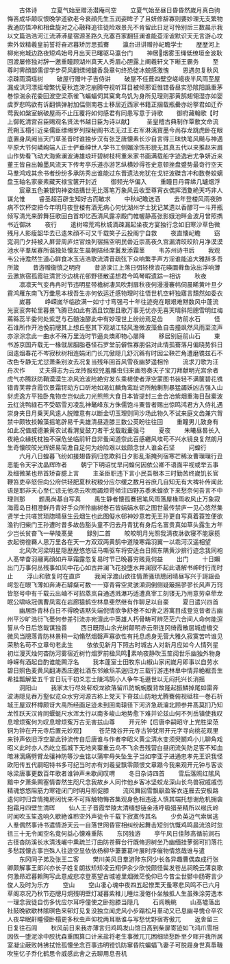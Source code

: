 <!-- { "loadSidebar": true } -->
　　古体诗
　　立夏气始至赠汤潜庵司空
　　立夏气始至昼日昏昏然嵗月真白驹悔吝成华颠叹恨晩学道欲老今衰顔先生玉润姿眸子了且妍修辞寡则要妙理无支繁物我通防悟冲和相盘旋对之心融释追往徒险艰景光不肯留此日足可怜别后三数晨示我以文篇浩浩河江流漭漭星宿源圣路久充塞百家翻狂澜谁能芟淫诐默识天无言游心坟索外敛精羲皇前誓将奋迟暮矫厉思孤鶱
　　瀛台进讲赠孙屺瞻学士
　　歴歴河上柳宛宛城边路夜短鸡始号月出天已曙驱马瀛台门
　　神居烟雾玉绳低缭垣金波耿回渡屡修独对辞一邀重瞳顾湖州真天人秀眉心胆露上阐羲轩文下晰王霸务
　　至尊时霁顔鄙儒谬学步荷风翻缥缃鑪香袅章句终恐徒冰兢感激愧
　　恩遇忽复秋风凉疎雨滴瑶树
　　破屋行赠叶子吉侍讲
　　破屋不任葺四壁空嵯峨夜半风雨至屋漏成洪河漂摇增繁忧夏秋连滂沱崩腾夺视听耳目被倾邪讵惟错昏昼实恐隂阳譌重茅巻惊湍余花委回波空梁燕雀飞蝙蝠伺其窠禽鸟饥为身所见理则那黄鹄翅翎湿亦如婴虞罗悲鸣欲有诉翻惧弹射加偪侧南巷士移居近西家书籍正捆载瓶罍亦纷拏君如迁乔莺我如槃室蜗破屋雨不止压覆将如何感君有同患写意于诗歌
　　御府藏翰歌【时　上御乾清宫召臣赐观名贤法书越日臣为诗以献】
　　圣皇稽古典制作覃敷文命流荒朔玉榻引近亲儒臣缥缃罗列探秘阁书法无过王右军淋漓寳墨今尚存龙跳虎卧在眼底置身凤阙当天门草圣昔时谁独步汉有张芝唐懐素长沙自言得三昧快笔风飇与神遇平原大节何嶙峋端人正士俨垂绅世人学书工侧媚涂饰形貌无其真五代以来推赵宋眉山作势看飞动大海紫澜波涛雄琅玕碧树枝柯重米家书画满载船字迹逸宕尤争妍近来董王皆自出翰墨风流天下传考亭乐道亦游艺纵横妙得苍史意顿挫盘蹙势最竒行空天马羣鸿戏其余书者纷纷多承防秀出谁能过东晋遗法宛犹在戈铓波磔含冲和数巻蛟螭盘玉轴名家豪素藏天禄宝箧开封近
　　御频光华偏入
　　重瞳目丹霄绨几罏烟浮
　　宸章五色兼银钩神姿结搆世无比落笔万象风云收至尊宵衣偶挥洒夐絶天巧非人谋允惟
　　睿圣超百辟生知好古而敏求
　　中秋屺瞻送酒
　　去年登楼风雨夜肺病不饮杯空把今年明月夜登楼有酒无病心何忧湖州学士犹记某遗以香醪可一斗开瓶倾写清光来醉舞狂歌回白首却忆西清风露凉殿门帷幄静髙张影娥池畔金波月曾照擕书近御牀
　　夜行
　　逺树啼荒鸡秋城滴疎漏起坐夜方宴独行念如旧寒沙草色微残月人影瘦韶华去已逺朱顔不可又千载笑子云投阁宁自救
　　夜直懐屺瞻
　　窈窕洞门夕持被入屏营周庐烂官烛列宿摇空明民碞近崇髙夜久宫漏清皎皎阶月净漠漠池水平羣居寡所谐独处懐友生晨朝陪经席鬒发添霜茎
　　韦苏州诗书后
　　我观韦公诗澹然生道心鲜食冰玉洁浩歌流清音疏弦下众响繁手声方淫谁能追大雅辞多吾所箴
　　昔游赠衞慎之明府
　　昔游滦江上落日弭轻榜浪花暎圜藓鱼泳出浮响薄云邀旅宿孤霞驻清赏沙边桃花邨野径散遥想君今鸣琴暇遗踪一相访
　　秋夜
　　凛凛天气变冉冉时节违明星带檐树凄风吹荆扉秋夜何漫漫褰帏伺晨晞黄叶旦夕霣鸿雁东南飞万彚思本根吾生亦何依运迁感物理时往悟世机空轩独寤言穨然如委衣
　　嵗暮
　　峥嵘嵗华临欲满一如寸寸弯强弓十年往迹宛在眼艰难黙数风中蓬流光衮衮奔轮里暮景飞腾已如此有酒且饮酣且歌万事无忧亦无喜天晴斜阳牕雪明红梅蔫緜蕊半委何处紫芝与石髄浊醪此中有妙理世上纷纷焉足齿
　　防前水石
　　怪石谁所作开池俛前牕其上想丘壑其下观湖江轻风澹微波藻鱼自击撞飒然风雨至流声亦淙淙念此一曲水不殊万里泷时节逼炎燠即物心屡降
　　移居别庭前山石
　　束书游京国卉载无一椽僦居胭脂巷怪石罗堂前僻性寡朋侣对此情孤鶱落月偏晓势斜日回逺烟春花不岑寂秋树相连娟闭门长兀傲隠几舒沉緜有时因尘鞅芒角遭磨镌兹石不改色专静无尤愆萧条别汝去况复当残年回首风雪夜幽梦遥相怜
　　流求刀歌为汪舟次作
　　丈夫得志为云龙抟服蛟兕羞雕虫归来画笏奏天子宝刀拜献明光宫余者虎气亦腾跃防鞘漠漠生凉风沧波险絶穷发东乘槎使者浮空蒙图书装轻不满箧碧花镌错青芙蓉含霞饮景霜锷动方口斫地如渴虹麟角鸾趾讵所触剸割暴猛蠲妖凶古强入山豺虎逸方平独卧鬼物空岂似此刀光熊熊大食日本皆提封三金合冶紫烟重海日鼔槖波云红洮鸭緑石不受砺雪刃凌乱神鼇峰东方侏儒饱斗粟昔者赐出惊鸣鸿君方入侍礼遇崇身夹日月乗天风逺人脱赠意有以断金切玉理则同沙场此物久不试来庭文齿兼穴胷禁中颇牧掞翰藻摇笔辟易千夫雄清昼造膝三数公英盼往往回
　　重瞳男儿致身有如此况值威德兼黄农试看渭叟鼓刀者干戈载戢櫜强弓
　　夏夜
　　朱曦昼晷长入夜絶众縁抚枕独不寐危坐临前轩自非蚤闻道奈此百感纒风埃苟不兴水镜良复然朗月生奇懐皎皎光辉妍易简澹自足何为纷险艰以兹颇念世人谁金石坚
　　问蝗行
　　六月八日蝗暮飞纷如接翅昏鸦归忽欺斜日夕影乱渐掩列宿寒芒稀汝曹璅璅行丑恶能令天宇沈晶辉昨者
　　朝宁下明诏忧旱问蝗何因依公卿不语面平视或举五事及细微某也昻首矫奋臆上言
　　主圣臣职违下言小民吾根本三时勤苦终嵗饥长官鞭笞吏卒怒但向公府供轻肥夏秋税粮分应尔缓之数月谷庶几自知无有大裨补传闻此语是耶非天心至仁谅无他凉云吹雨蠲烦苛倾注四野苏黍禾蝗欲下来愁奈何吾言不中理则那
　　题禹尚基自写真
　　禹生静者懐孤鶱摇笔风雨落屋椽雨收风止万象寂海霞岛日相澄鲜丹青好手众所怜幽树巻石皆娟娟水邨之图世最传禁庐一见心悠然集贤学士共嗟赏琐牎晴昼生云烟生也此图儗水邨神妙意若无王孙更自写真着蓑笠便欲渔钓归柴门王孙遭时昔多故齿豁头童不归去丹青犹有身后名富贵真如草头露生方年少岂长贫奋飞一举陵髙旻
　　録别二首
　　皎皎明月光照我清夜牀欲寝不能寐揽衣起徬徨羇人思万里各在天一方双双两黄鹄中道陵寒霜羽翼一以乖河汉遥相望
　　北风吹河梁明星隠歴歴悠悠征马嘶驱车将安适白日照东隅黄沙揜行迹念我同袍人髙举奋羽翮离顔如卉草霜露忽复易时节已晩暮穷贱竟何益
　　出门
　　十日嬾出门万事何丛残事如风中花心如古井澜飞花投堕水井澜寂不起此语解书绅时行而时止
　　浮山和敦复时在直庐
　　我闻浮渡山欲往情萧骚琐牕闭晴昼写兴于謌謡嵒崿忽在眼飞薄如奔涛石罅粲可数一一穿青霄空灵骇澒洞倒侧疑簸摇翏翏长风声万窍皆怒号中有千载云出岫不可招蒸岚自通透溅瀑巧适遭真宰工刻镂无乃用意劳卓荦龙眠公啸咏冠偶曹凤鸾在岩廊猿鹤空林臯斐然继有作聊足以自豪
　　夏日遣兴四首
　　幽居卧青林白日不得晩语黙失端倪情欲争舒巻不如舍之游寓目成登览昔者古幽州平沙旷浩衍飞甍何参差引流亦宛澶此中英雄人朽骨畴可辨茫茫六合间人命何能逭誓从今日后悠哉谋独善
　　西日既隠山余光树颠明赤云带连冈绮霞散层城虚檐交微风当牕落青防林景稍一动翛然烟磬声寡欲性有托息虑身无营大雅久寂寞苦吟谁见荣勲名苟不立章句老此生
　　依依见新月下照古时城古人对新月应如今人情列星初烂漫灭烛何杳防河雾宿近树竹烟罗前楹风鸣素响夜静吹玉笙阅世乐幽独外物身峥嵘有酒起自酌谁能闗浮名
　　我本蓬室士田牧东山椒山家闲嵗月即事以自劳水碧日照色麦黄风翻涛西庄邀社酒东邻飨炰羔遄归方三载行游违林臯中情异絶裾吾生希挂瓢解爱五千言日玩干初爻志士陵鸿鹄小人争牛毛遯世以无闷托兴长消摇
　　洞阳山
　　我家太行尽处邨蛟龙欲落留爪防蜿蜿腹背故隆起振鳞掉尾如雷奔波涛隠见吞万壑似览众水穷河源古称上党天下脊兹山防地尤腾鶱俯视砥柱一巻石析城王屋双杯樽颇讶大禹所经画足迹未到回南辕径下河济急疏瀹北顾参井髙莫扪乃知龙性跃天汉肯同蝘蜓尺水浑太行以南多峻山地势愈下难并论兹山何不列岳镇使我叹息增烦寃何为叹息增烦寃万古无害兹山尊
　　开元钟【后唐李嗣昭守上党胜梁范铜为钟在开元寺后置元妙观】
　　苍茫陵谷开元寺古钟犹带开元字寻向桃花观里来钟声依旧浮空翠此钟流传自后唐谁与作者李昭义黄尘清水变须臾鬭鸡小儿聊角戏昭义此时亦人杰屹立孤城下无地夹寨重云鸟不飞余吾残营白昼闭流矢防足客不知血暗淋漓痛劈臂龙骧神防等沙虫铭以蒲牢毋失坠生子当如李亚子进通忠孝先王识我怪欧阳传五代嗣昭特书多可纪当时亦有刘羲叟飘零颇恨文章踬今我来观开元钟与客谈咏梁唐事更数百年歌者谁钟声未歇闻叹喟
　　冬日杂诗四首
　　雪后落照红隂风黯中夕萧条闗塞情杳然生咫尺念我故乡人同作他乡客冰坚蛟龙深山长鸟兽寂戚戚伤精魂悠悠阻筋力寒镫闭门时明月照促膝
　　流风舞回雪飘飖盈客衣连雁去安极路逺何时归含情掩房闼忧来不可挥触物悔吝集观身色相违逹人慎其端托想谢危机拥衾抱霜月四壁生清晖
　　仙人王子晋霞举陵太清缅想链金液呼吸猎至精所以缑氏岭时闻吹玉笙逸响久歇絶谁聆空外声徒令千载下寂寞传其名
　　少负英迈气索居逃人羣偶然事诗书遣情游天云一自落世网昏宦相纠纷起舞击短剑忼慨鸡鸣晨流浪时忽徂三十无令闻空名竟何益心懐难重陈
　　东冈独游
　　亭午风日佳陟髙循前涧石古径杳防溪长水清浅巗中熏疏兰汀曲防苍藓台行既脩迥树坐乃幽缅挂萝弱可扪落花多愁践懐古事岂殊人往迹空显依依杨柳华萋萋葛叶展时序催物情悠哉谁与遣
　　东冈同子弟及张王二客
　　樊川美风日羣游陟东冈少长各异趣曹偶森成行张卿颇解事王郎兴亦长子姓复朗拔矫矫凌云翔伊余少欣悦颇怪鬓发苍丛祠晩云薄哀歌何激昻迟暮赖陶写此意成悲凉登髙望古城墟里烟微茫俛仰已今昔尘世鬰中肠寄言少俊人及时为乐方
　　空山
　　空山凄心魂中夜四五起憭栗天蚤寒悲风鸣不已六月草阁凉况乃秋节迩牕月炯残明壁灯凝暮紫稚儿睡烂漫倦仆坐触抵人生虽殊涂劳逸本一理念我徒自伤多忧应尔耳呼僮使之卧抱膝当隠几
　　石闾晩眺
　　山髙墟落出社鼓晩欲歇林隂暝色来邨灯见复没独立闻虎风小步蹋松月羣动又已息幽寻愧仓卒农人夜早眠鼾睡侵卧榻更多秋虫声仰枕两耳聒谁与写愁忧野宿寄傲兀
　　返舎留三日复往石闾
　　秋风前日来我亦薄言归鸡鸣发山馆日髙到柴扉寄迹如飞鸿爪雪相因依一堕泥涂中胶扰森重围算口计米盐将老生事微兀兀困细琐愁卧至夕晖开我所居室凝尘蔽败帏拂拭怆孤懐坐念百事违明镫饥防窜昏院蝙蝠飞妻子可脱屐身世真馽鞿吹笙忆子乔化鹤思令威感此舍之去聊用息吾机
